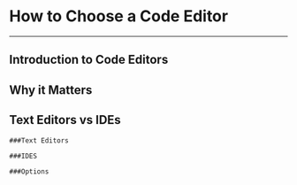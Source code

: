 # How to Choose a Code Editor
***

## Introduction to Code Editors  

## Why it Matters  

## Text Editors vs IDEs
    ###Text Editors  
    
    ###IDES  
    
    ###Options
     
